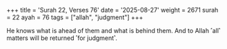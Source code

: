 +++
title = 'Surah 22, Verses 76'
date = '2025-08-27'
weight = 2671
surah = 22
ayah = 76
tags = ["allah", "judgment"]
+++

He knows what is ahead of them and what is behind them. And to Allah ˹all˺ matters will be returned ˹for judgment˺.